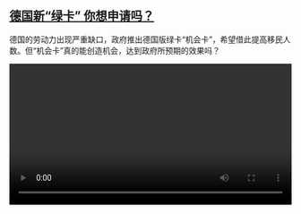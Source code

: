 <!--1664005623000-->
[德国新“绿卡” 你想申请吗？](https://www.dw.com/zh/%E5%BE%B7%E5%9B%BD%E6%96%B0%E2%80%9C%E7%BB%BF%E5%8D%A1%E2%80%9D%20%E4%BD%A0%E6%83%B3%E7%94%B3%E8%AF%B7%E5%90%97%EF%BC%9F/a-63184429)
------

<p>德国的劳动力出现严重缺口，政府推出德国版绿卡“机会卡”，希望借此提高移民人数。但“机会卡”真的能创造机会，达到政府所预期的效果吗？</small></p><video src="https://tvdownloaddw-a.akamaihd.net/dwtv_video/flv/vdt_zh/2022/bchi220920_001_chancenkarte_01r_AVC_1280x720.mp4" controls style="width:100%"></video>
